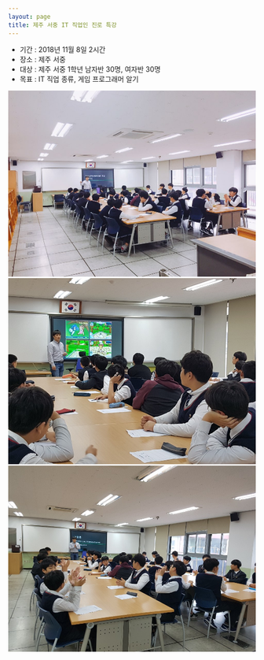 ```yaml
---
layout: page
title: 제주 서중 IT 직업인 진로 특강
---
```


* 기간 : 2018년 11월 8일 2시간
* 장소 : 제주 서중
* 대상 : 제주 서중 1학년 남자반 30명, 여자반 30명
* 목표 : IT 직업 종류, 게임 프로그래머 알기

![image](/assets/images/lectures/job/IMG_2634.jpg)
![image](/assets/images/lectures/job/IMG_2635.jpg)
![image](/assets/images/lectures/job/IMG_2636.jpg)
